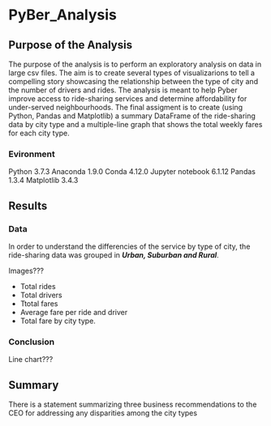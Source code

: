 # PyBer_Analysis
## Purpose of the Analysis
The purpose of the analysis is to perform an exploratory analysis on data in large csv files. The aim is to create several types of visualizarions to tell a compelling story showcasing the relationship between the type of city and the number of drivers and rides. The analysis is meant to help Pyber improve access to ride-sharing services and determine affordability for under-served neighbourhoods.
The final assigment is to create (using Python, Pandas and Matplotlib) a summary DataFrame of the ride-sharing data by city type and a multiple-line graph that shows the total weekly fares for each city type.

### Evironment
Python 3.7.3
Anaconda 1.9.0
Conda 4.12.0
Jupyter notebook 6.1.12
Pandas 1.3.4
Matplotlib 3.4.3

## Results
### Data
In order to understand the differencies of the service by type of city, the ride-sharing data was grouped in ***Urban, Suburban and Rural***.
 
Images???

* Total rides 
* Total drivers
* Ttotal fares 
* Average fare per ride and driver 
* Total fare by city type.

### Conclusion
Line chart???



## Summary
There is a statement summarizing three business recommendations to the CEO for addressing any disparities among the city types
